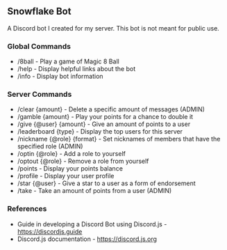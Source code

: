 ## Snowflake Bot

A Discord bot I created for my server. This bot is not meant for public use.

### Global Commands

- /8ball - Play a game of Magic 8 Ball
- /help - Display helpful links about the bot
- /info - Display bot information

### Server Commands

- /clear {amount} - Delete a specific amount of messages (ADMIN)
- /gamble {amount} - Play your points for a chance to double it
- /give {@user} {amount} - Give an amount of points to a user
- /leaderboard {type} - Display the top users for this server
- /nickname {@role} {format} - Set nicknames of members that have the specified role (ADMIN)
- /optin {@role} - Add a role to yourself
- /optout {@role} - Remove a role from yourself
- /points - Display your points balance
- /profile - Display your user profile
- /star {@user} - Give a star to a user as a form of endorsement
- /take - Take an amount of points from a user (ADMIN)

### References

- Guide in developing a Discord Bot using Discord.js - https://discordjs.guide
- Discord.js documentation - https://discord.js.org
